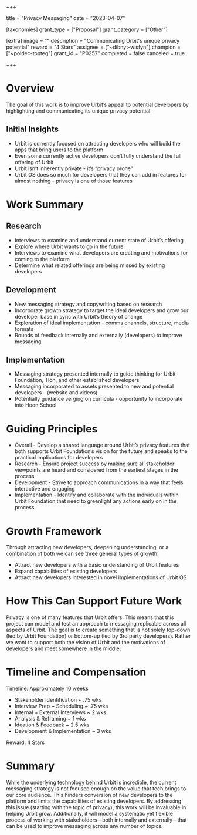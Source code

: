 +++

title = "Privacy Messaging"
date = "2023-04-07"

[taxonomies]
grant_type = ["Proposal"]
grant_category = ["Other"]

[extra]
image = ""
description = "Communicating Urbit's unique privacy potential"
reward = "4 Stars"
assignee = ["~dibnyt-wisfyn"]
champion = ["~poldec-tonteg"]
grant_id = "P0257"
completed = false
canceled = true

+++

# Overview # 

The goal of this work is to improve Urbit’s appeal to potential developers by highlighting and communicating its unique privacy potential.

## Initial Insights

 - Urbit is currently focused on attracting developers who will build the apps that bring users to the platform
 - Even some currently active developers don’t fully understand the full offering of Urbit
 - Urbit isn’t inherently private - it’s “privacy prone”
 - Urbit OS does so much for developers that they can add in features for almost nothing - privacy is one of those features

# Work Summary #

## Research

 - Interviews to examine and understand current state of Urbit’s offering
 - Explore where Urbit wants to go in the future
 - Interviews to examine what developers are creating and motivations for coming to the platform
 - Determine what related offerings are being missed by existing developers

## Development

 - New messaging strategy and copywriting based on research
 - Incorporate growth strategy to target the ideal developers and grow our developer base in sync with Urbit’s theory of change
 - Exploration of ideal implementation - comms channels, structure, media formats
 - Rounds of feedback internally and externally (developers) to improve messaging

## Implementation

 - Messaging strategy presented internally to guide thinking for Urbit Foundation, Tlon, and other established developers
 - Messaging incorporated to assets presented to new and potential developers - (website and videos)
 - Potentially guidance verging on curricula - opportunity to incorporate into Hoon School

# Guiding Principles #

 - Overall - Develop a shared language around Urbit’s privacy features that both supports Urbit Foundation’s vision for the future and speaks to the  practical implications for developers
 - Research - Ensure project success by making sure all stakeholder viewpoints are heard and considered from the earliest stages in the process
 - Development - Strive to approach communications in a way that feels interactive and engaging
 - Implementation - Identify and collaborate with the individuals within Urbit Foundation that need to greenlight any actions early on in the process

# Growth Framework #
Through attracting new developers, deepening understanding, or a combination of both we can see three general types of growth:

 - Attract new developers with a basic understanding of Urbit features
 - Expand capabilities of existing developers
 - Attract new developers interested in novel implementations of Urbit OS

# How This Can Support Future Work #

Privacy is one of many features that Urbit offers. This means that this project can model and test an approach to messaging replicable across all aspects of Urbit. The goal is to create something that is not solely top-down (led by Urbit Foundation) or bottom-up (led by 3rd party developers). Rather we want to support both the vision of Urbit and the motivations of developers and meet somewhere in the middle.

# Timeline and Compensation #

Timeline: Approximately 10 weeks

  - Stakeholder Identification ~ .75 wks
  - Interview Prep + Scheduling ~ .75 wks
  - Internal + External Interviews ~ 2 wks
  - Analysis & Reframing ~ 1 wks
  - Ideation & Feedback ~ 2.5 wks
  - Development & Implementation ~ 3 wks

Reward: 4 Stars

# Summary #

While the underlying technology behind Urbit is incredible, the current messaging strategy is not focused enough on the value that tech brings to our core audience. This hinders conversion of new developers to the platform and limits the capabilities of existing developers.
By addressing this issue (starting with the topic of privacy), this work will be invaluable in helping Urbit grow. Additionally, it will model a systematic yet flexible process of working with stakeholders—both internally and externally—that can be used to improve messaging across any number of topics.
